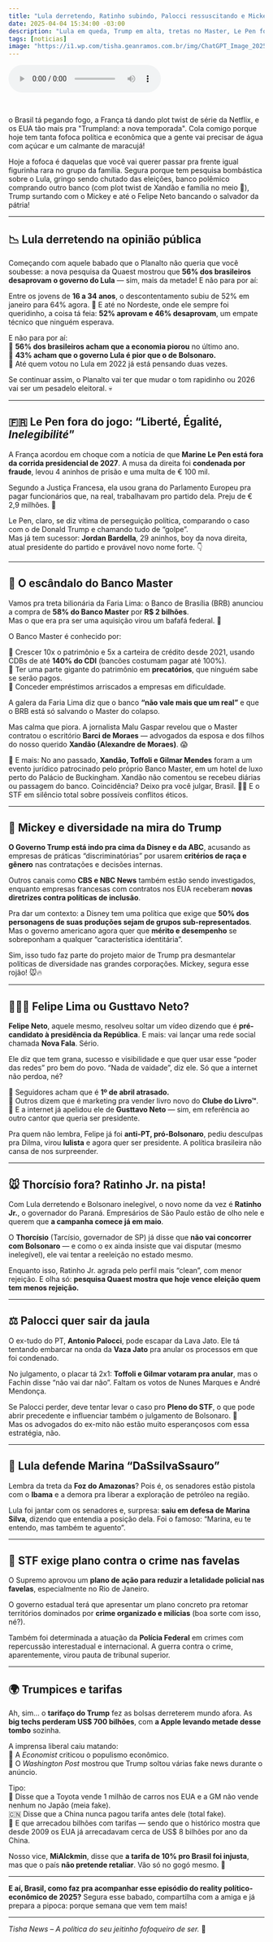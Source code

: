 ```yaml
---
title: "Lula derretendo, Ratinho subindo, Palocci ressuscitando e Mickey no paredão do Trump."
date: 2025-04-04 15:34:00 -03:00
description: "Lula em queda, Trump em alta, tretas no Master, Le Pen fora da disputa e até Felipe Neto candidato! O mundo virou um reality! 🌍🔥"
tags: [noticias]
image: "https://i1.wp.com/tisha.geanramos.com.br/img/ChatGPT_Image_2025-04-04.png?resize=700,467"
---
```


<audio id="player-audio" controls="">
<source src="./audio/giro-de-noticias-250404-p1.mp3" type="audio/mpeg" />
</audio>
<p><br /></p>

o Brasil tá pegando fogo, a França tá dando plot twist de série da Netflix, e os EUA tão mais pra "Trumpland: a nova temporada". Cola comigo porque hoje tem tanta fofoca política e econômica que a gente vai precisar de água com açúcar e um calmante de maracujá!

Hoje a fofoca é daquelas que você vai querer passar pra frente igual figurinha rara no grupo da família. Segura porque tem pesquisa bombástica sobre o Lula, gringo sendo chutado das eleições, banco polêmico comprando outro banco (com plot twist de Xandão e família no meio 👀), Trump surtando com o Mickey e até o Felipe Neto bancando o salvador da pátria!

---

## 📉 Lula derretendo na opinião pública

Começando com aquele babado que o Planalto não queria que você soubesse: a nova pesquisa da Quaest mostrou que **56% dos brasileiros desaprovam o governo do Lula** — sim, mais da metade! E não para por aí:

Entre os jovens de **16 a 34 anos**, o descontentamento subiu de 52% em janeiro para 64% agora. 😬 E até no Nordeste, onde ele sempre foi queridinho, a coisa tá feia: **52% aprovam e 46% desaprovam**, um empate técnico que ninguém esperava.

E não para por aí:  
📌 **56% dos brasileiros acham que a economia piorou** no último ano.  
📌 **43% acham que o governo Lula é pior que o de Bolsonaro.**  
📌 Até quem votou no Lula em 2022 já está pensando duas vezes.

Se continuar assim, o Planalto vai ter que mudar o tom rapidinho ou 2026 vai ser um pesadelo eleitoral. 💀

---

## 🇫🇷 Le Pen fora do jogo: “Liberté, Égalité, *Inelegibilité*”

A França acordou em choque com a notícia de que **Marine Le Pen está fora da corrida presidencial de 2027**. A musa da direita foi **condenada por fraude**, levou 4 aninhos de prisão e uma multa de € 100 mil.

Segundo a Justiça Francesa, ela usou grana do Parlamento Europeu pra pagar funcionários que, na real, trabalhavam pro partido dela. Preju de € 2,9 milhões. 👀

Le Pen, claro, se diz vítima de perseguição política, comparando o caso com o de Donald Trump e chamando tudo de “golpe”.  
Mas já tem sucessor: **Jordan Bardella**, 29 aninhos, boy da nova direita, atual presidente do partido e provável novo nome forte. 👇  

---

## 💸 O escândalo do Banco Master

Vamos pra treta bilionária da Faria Lima: o Banco de Brasília (BRB) anunciou a compra de **58% do Banco Master** por **R$ 2 bilhões**.  
Mas o que era pra ser uma aquisição virou um bafafá federal. 🤯

O Banco Master é conhecido por:

📌 Crescer 10x o patrimônio e 5x a carteira de crédito desde 2021, usando CDBs de até **140% do CDI** (bancões costumam pagar até 100%).  
📌 Ter uma parte gigante do patrimônio em **precatórios**, que ninguém sabe se serão pagos.  
📌 Conceder empréstimos arriscados a empresas em dificuldade.

A galera da Faria Lima diz que o banco **“não vale mais que um real”** e que o BRB está só salvando o Master do colapso.

Mas calma que piora. A jornalista Malu Gaspar revelou que o Master contratou o escritório **Barci de Moraes** — advogados da esposa e dos filhos do nosso querido **Xandão (Alexandre de Moraes)**. 😱

👀 E mais: No ano passado, **Xandão, Toffoli e Gilmar Mendes** foram a um evento jurídico patrocinado pelo próprio Banco Master, em um hotel de luxo perto do Palácio de Buckingham. Xandão não comentou se recebeu diárias ou passagem do banco. Coincidência? Deixo pra você julgar, Brasil. 🥂✨ E o STF em silêncio total sobre possíveis conflitos éticos.

---

## 🤖 Mickey e diversidade na mira do Trump

**O Governo Trump está indo pra cima da Disney e da ABC**, acusando as empresas de práticas “discriminatórias” por usarem **critérios de raça e gênero** nas contratações e decisões internas.

Outros canais como **CBS e NBC News** também estão sendo investigados, enquanto empresas francesas com contratos nos EUA receberam **novas diretrizes contra políticas de inclusão**.

Pra dar um contexto: a Disney tem uma política que exige que **50% dos personagens de suas produções sejam de grupos sub-representados**.  
Mas o governo americano agora quer que **mérito e desempenho** se sobreponham a qualquer “característica identitária”.

Sim, isso tudo faz parte do projeto maior de Trump pra desmantelar políticas de diversidade nas grandes corporações. Mickey, segura esse rojão! 🐭🔥

---

## 🧑🏻‍💻 Felipe Lima ou Gusttavo Neto?

**Felipe Neto**, aquele mesmo, resolveu soltar um vídeo dizendo que é **pré-candidato à presidência da República**. E mais: vai lançar uma rede social chamada **Nova Fala**. Sério.

Ele diz que tem grana, sucesso e visibilidade e que quer usar esse “poder das redes” pro bem do povo. “Nada de vaidade”, diz ele. Só que a internet não perdoa, né?

📌 Seguidores acham que é **1º de abril atrasado.**  
📌 Outros dizem que é marketing pra vender livro novo do **Clube do Livro™**.  
📌 E a internet já apelidou ele de **Gusttavo Neto** — sim, em referência ao outro cantor que queria ser presidente.

Pra quem não lembra, Felipe já foi **anti-PT, pró-Bolsonaro**, pediu desculpas pra Dilma, virou **lulista** e agora quer ser presidente. A política brasileira não cansa de nos surpreender.

---

## 🐭 Thorcísio fora? Ratinho Jr. na pista!

Com Lula derretendo e Bolsonaro inelegível, o novo nome da vez é **Ratinho Jr.**, o governador do Paraná. Empresários de São Paulo estão de olho nele e querem que **a campanha comece já em maio**.

O **Thorcísio** (Tarcísio, governador de SP) já disse que **não vai concorrer com Bolsonaro** — e como o ex ainda insiste que vai disputar (mesmo inelegível), ele vai tentar a reeleição no estado mesmo.

Enquanto isso, Ratinho Jr. agrada pelo perfil mais “clean”, com menor rejeição. E olha só: **pesquisa Quaest mostra que hoje vence eleição quem tem menos rejeição.**

---

## ⚖️ Palocci quer sair da jaula

O ex-tudo do PT, **Antonio Palocci**, pode escapar da Lava Jato. Ele tá tentando embarcar na onda da **Vaza Jato** pra anular os processos em que foi condenado.

No julgamento, o placar tá 2x1: **Toffoli e Gilmar votaram pra anular**, mas o Fachin disse “não vai dar não”. Faltam os votos de Nunes Marques e André Mendonça.

Se Palocci perder, deve tentar levar o caso pro **Pleno do STF**, o que pode abrir precedente e influenciar também o julgamento de Bolsonaro. 👀  
Mas os advogados do ex-mito não estão muito esperançosos com essa estratégia, não.

---

## 🌱 Lula defende Marina “DaSsilvaSsauro”

Lembra da treta da **Foz do Amazonas**? Pois é, os senadores estão pistola com o **Ibama** e a demora pra liberar a exploração de petróleo na região.

Lula foi jantar com os senadores e, surpresa: **saiu em defesa de Marina Silva**, dizendo que entendia a posição dela. Foi o famoso: “Marina, eu te entendo, mas também te aguento”.

---

## 🔫 STF exige plano contra o crime nas favelas

O Supremo aprovou um **plano de ação para reduzir a letalidade policial nas favelas**, especialmente no Rio de Janeiro.

O governo estadual terá que apresentar um plano concreto pra retomar territórios dominados por **crime organizado e milícias** (boa sorte com isso, né?).

Também foi determinada a atuação da **Polícia Federal** em crimes com repercussão interestadual e internacional. A guerra contra o crime, aparentemente, virou pauta de tribunal superior.

---

## 🌍 Trumpices e tarifas

Ah, sim… o **tarifaço do Trump** fez as bolsas derreterem mundo afora. As **big techs perderam US$ 700 bilhões**, com **a Apple levando metade desse tombo** sozinha.

A imprensa liberal caiu matando:  
📌 A *Economist* criticou o populismo econômico.  
📌 O *Washington Post* mostrou que Trump soltou várias fake news durante o anúncio.

Tipo:  
🚗 Disse que a Toyota vende 1 milhão de carros nos EUA e a GM não vende nenhum no Japão (meia fake).  
🇨🇳 Disse que a China nunca pagou tarifa antes dele (total fake).  
💸 E que arrecadou bilhões com tarifas — sendo que o histórico mostra que desde 2009 os EUA já arrecadavam cerca de US$ 8 bilhões por ano da China.

Nosso vice, **MiAlckmin**, disse que **a tarifa de 10% pro Brasil foi injusta**, mas que o país **não pretende retaliar**. Vão só no gogó mesmo. 😬

---

**E aí, Brasil, como faz pra acompanhar esse episódio do reality político-econômico de 2025?** Segura esse babado, compartilha com a amiga e já prepara a pipoca: porque semana que vem tem mais!

---  

*Tisha News – A política do seu jeitinho fofoqueiro de ser.* 💋
